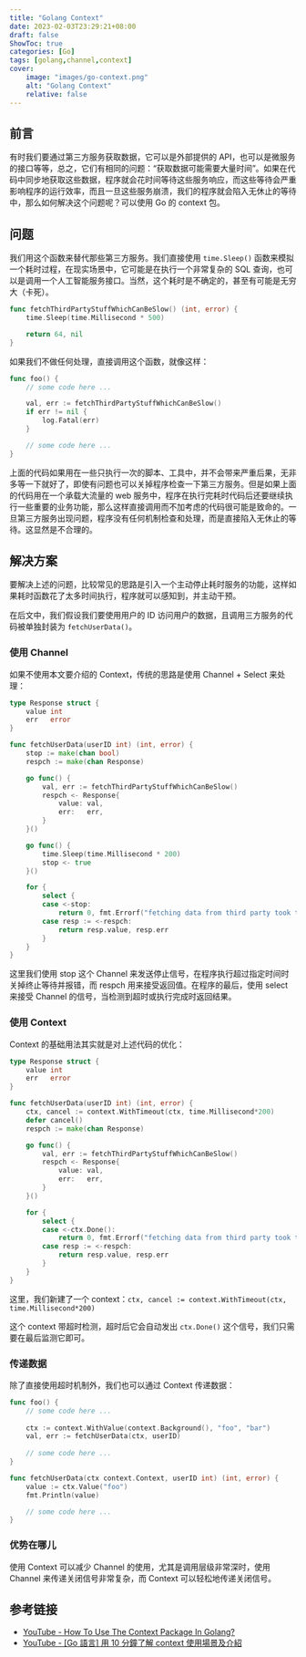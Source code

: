 ```yaml
---
title: "Golang Context"
date: 2023-02-03T23:29:21+08:00
draft: false
ShowToc: true
categories: [Go]
tags: [golang,channel,context]
cover:
    image: "images/go-context.png"
    alt: "Golang Context"
    relative: false
---
```


## 前言

有时我们要通过第三方服务获取数据，它可以是外部提供的 API，也可以是微服务的接口等等，总之，它们有相同的问题：“获取数据可能需要大量时间”。如果在代码中同步地获取这些数据，程序就会花时间等待这些服务响应，而这些等待会严重影响程序的运行效率，而且一旦这些服务崩溃，我们的程序就会陷入无休止的等待中，那么如何解决这个问题呢？可以使用 Go 的 context 包。

## 问题

我们用这个函数来替代那些第三方服务。我们直接使用 `time.Sleep()` 函数来模拟一个耗时过程，在现实场景中，它可能是在执行一个非常复杂的 SQL 查询，也可以是调用一个人工智能服务接口。当然，这个耗时是不确定的，甚至有可能是无穷大（卡死）。

```go
func fetchThirdPartyStuffWhichCanBeSlow() (int, error) {
	time.Sleep(time.Millisecond * 500)

	return 64, nil
}
```

如果我们不做任何处理，直接调用这个函数，就像这样：

```go
func foo() {
	// some code here ...

	val, err := fetchThirdPartyStuffWhichCanBeSlow()
	if err != nil {
		log.Fatal(err)
	}

	// some code here ...
}
```

上面的代码如果用在一些只执行一次的脚本、工具中，并不会带来严重后果，无非多等一下就好了，即使有问题也可以关掉程序检查一下第三方服务。但是如果上面的代码用在一个承载大流量的 web 服务中，程序在执行完耗时代码后还要继续执行一些重要的业务功能，那么这样直接调用而不加考虑的代码很可能是致命的。一旦第三方服务出现问题，程序没有任何机制检查和处理，而是直接陷入无休止的等待。这显然是不合理的。

## 解决方案

要解决上述的问题，比较常见的思路是引入一个主动停止耗时服务的功能，这样如果耗时函数花了太多时间执行，程序就可以感知到，并主动干预。

在后文中，我们假设我们要使用用户的 ID 访问用户的数据，且调用三方服务的代码被单独封装为 `fetchUserData()`。

### 使用 Channel

如果不使用本文要介绍的 Context，传统的思路是使用 Channel + Select 来处理：

```go
type Response struct {
	value int
	err   error
}

func fetchUserData(userID int) (int, error) {
	stop := make(chan bool)
	respch := make(chan Response)

	go func() {
		val, err := fetchThirdPartyStuffWhichCanBeSlow()
		respch <- Response{
			value: val,
			err:   err,
		}
	}()

	go func() {
		time.Sleep(time.Millisecond * 200)
		stop <- true
	}()

	for {
		select {
		case <-stop:
			return 0, fmt.Errorf("fetching data from third party took to long")
		case resp := <-respch:
			return resp.value, resp.err
		}
	}
}
```

这里我们使用 stop 这个 Channel 来发送停止信号，在程序执行超过指定时间时关掉终止等待并报错，而 respch 用来接受返回值。在程序的最后，使用 select 来接受 Channel 的信号，当检测到超时或执行完成时返回结果。

### 使用 Context

Context 的基础用法其实就是对上述代码的优化：

```go
type Response struct {
	value int
	err   error
}

func fetchUserData(userID int) (int, error) {
	ctx, cancel := context.WithTimeout(ctx, time.Millisecond*200)
	defer cancel()
	respch := make(chan Response)

	go func() {
		val, err := fetchThirdPartyStuffWhichCanBeSlow()
		respch <- Response{
			value: val,
			err:   err,
		}
	}()

	for {
		select {
		case <-ctx.Done():
			return 0, fmt.Errorf("fetching data from third party took to long")
		case resp := <-respch:
			return resp.value, resp.err
		}
	}
}
```

这里，我们新建了一个 context：`ctx, cancel := context.WithTimeout(ctx, time.Millisecond*200)`

这个 context 带超时检测，超时后它会自动发出 `ctx.Done()` 这个信号，我们只需要在最后监测它即可。

### 传递数据

除了直接使用超时机制外，我们也可以通过 Context 传递数据：

```go
func foo() {
	// some code here ...
	
	ctx := context.WithValue(context.Background(), "foo", "bar")
	val, err := fetchUserData(ctx, userID)
	
	// some code here ...
}

func fetchUserData(ctx context.Context, userID int) (int, error) {
	value := ctx.Value("foo")
	fmt.Println(value)

	// some code here ...
}
```

### 优势在哪儿

使用 Context 可以减少 Channel 的使用，尤其是调用层级非常深时，使用 Channel 来传递关闭信号非常复杂，而 Context 可以轻松地传递关闭信号。

## 参考链接

- [YouTube - How To Use The Context Package In Golang?](https://www.youtube.com/watch?v=kaZOXRqFPCw)
- [YouTube - [Go 語言] 用 10 分鐘了解 context 使用場景及介紹](https://www.youtube.com/watch?v=yXmPkSNByjY)
